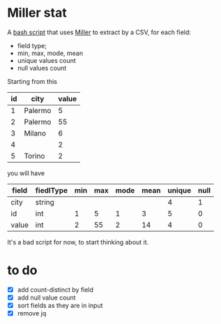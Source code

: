 # Miller stat

A [bash script](millerStat.sh) that uses [Miller](https://miller.readthedocs.io/en/latest/) to extract by a CSV, for each field:

- field type;
- min, max, mode, mean
- unique values count
- null values count

Starting from this

| id | city | value |
| --- | --- | --- |
| 1 | Palermo | 5 |
| 2 | Palermo | 55 |
| 3 | Milano | 6 |
| 4 |  | 2 |
| 5 | Torino | 2 |

you will have

| field | fiedlType | min | max | mode | mean | unique | null |
| --- | --- | --- | --- | --- | --- | --- | --- |
| city | string |  |  |  |  | 4 | 1 |
| id | int | 1 | 5 | 1 | 3 | 5 | 0 |
| value | int | 2 | 55 | 2 | 14 | 4 | 0 |

It's a bad script for now, to start thinking about it.
# to do

- [x] add count-distinct by field
- [x] add null value count
- [x] sort fields as they are in input
- [x] remove jq

